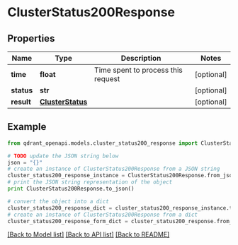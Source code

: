# ClusterStatus200Response


## Properties
Name | Type | Description | Notes
------------ | ------------- | ------------- | -------------
**time** | **float** | Time spent to process this request | [optional] 
**status** | **str** |  | [optional] 
**result** | [**ClusterStatus**](ClusterStatus.md) |  | [optional] 

## Example

```python
from qdrant_openapi.models.cluster_status200_response import ClusterStatus200Response

# TODO update the JSON string below
json = "{}"
# create an instance of ClusterStatus200Response from a JSON string
cluster_status200_response_instance = ClusterStatus200Response.from_json(json)
# print the JSON string representation of the object
print ClusterStatus200Response.to_json()

# convert the object into a dict
cluster_status200_response_dict = cluster_status200_response_instance.to_dict()
# create an instance of ClusterStatus200Response from a dict
cluster_status200_response_form_dict = cluster_status200_response.from_dict(cluster_status200_response_dict)
```
[[Back to Model list]](../README.md#documentation-for-models) [[Back to API list]](../README.md#documentation-for-api-endpoints) [[Back to README]](../README.md)


